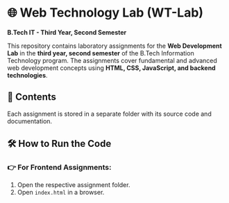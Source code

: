 # 🌐 Web Technology Lab (WT-Lab)  
**B.Tech IT - Third Year, Second Semester**  

This repository contains laboratory assignments for the **Web Development Lab** in the **third year, second semester** of the B.Tech Information Technology program. The assignments cover fundamental and advanced web development concepts using **HTML, CSS, JavaScript, and backend technologies**.  

## 📌 **Contents**  
Each assignment is stored in a separate folder with its source code and documentation.  

## 🛠 **How to Run the Code**  

### 👉 **For Frontend Assignments:**  
1. Open the respective assignment folder.  
2. Open `index.html` in a browser.  

